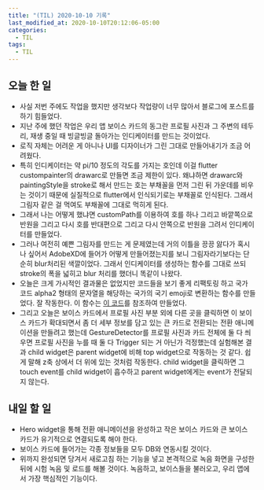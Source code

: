 ```yaml
---
title: "(TIL) 2020-10-10 기록"
last_modified_at: 2020-10-10T20:12:06-05:00
categories:
  - TIL
tags:
  - TIL
---
```


## 오늘 한 일

- 사실 저번 주에도 작업을 했지만 생각보다 작업량이 너무 많아서 블로그에 포스트를 하기 힘들었다.
- 지난 주에 했던 작업은 우리 앱 보이스 카드의 동그란 프로필 사진과 그 주변의 테두리, 재생 중일 때 빙글빙글 돌아가는 인디케이터를 만드는 것이었다.
- 로직 자체는 어려운 게 아니나 UI를 디자이너가 그린 그대로 만들어내기가 조금 어려웠다.
- 특히 인디케이터는 약 pi/10 정도의 각도를 가지는 호인데 이걸 flutter custompainter의 drawarc로 만들면 조금 제한이 있다. 왜냐하면 drawarc와 paintingStyle을 stroke로 해서 만드는 호는 부채꼴을 먼저 그린 뒤 가운데를 비우는 것이기 때문에 실질적으로 flutter에서 인식되기로는 부채꼴로 인식된다. 그래서 그림자 같은 걸 먹여도 부채꼴에 그대로 먹히게 된다.
- 그래서 나는 어떻게 했냐면 customPath를 이용하여 호를 하나 그리고 바깥쪽으로 반원을 그리고 다시 호를 반대편으로 그리고 다시 안쪽으로 반원을 그려서 인디케이터를 만들었다.
- 그러나 여전히 예쁜 그림자를 만드는 게 문제였는데 거의 이틀을 끙끙 앓다가 혹시나 싶어서 AdobeXD에 들어가 어떻게 만들어졌는지를 보니 그림자라기보다는 단순히 blur처리된 색깔이었다. 그래서 인디케이터를 생성하는 함수를 그대로 쓰되 stroke의 폭을 넓히고 blur 처리를 했더니 똑같이 나왔다.
- 오늘은 크게 가시적인 결과물은 없었지만 코드들을 보기 좋게 리팩토링 하고 국가 코드 alpha2 형태의 문자열을 해당하는 국가의 국기 emoji로 변환하는 함수를 만들었다. 잘 작동한다. 이 함수는 [이 코드](https://stackoverflow.com/questions/42234666/get-emoji-flag-by-country-code)를 참조하여 만들었다.
- 그리고 오늘은 보이스 카드에서 프로필 사진 부분 외에 다른 곳을 클릭하면 이 보이스 카드가 확대되면서 좀 더 세부 정보를 담고 있는 큰 카드로 전환되는 전환 애니메이션을 만들려고 했는데 GestureDetector를 프로필 사진과 카드 전체에 둘 다 씌우면 프로필 사진을 누를 때 둘 다 Trigger 되는 거 아닌가 걱정했는데 실험해본 결과 child widget은 parent widget에 비해 top widget으로 작동하는 것 같다. 쉽게 말해 z축 상에서 더 위에 있는 것처럼 작동한다. child widget을 클릭하면 그 touch event를 child widget이 흡수하고 parent widget에게는 event가 전달되지 않는다.

## 내일 할 일

- Hero widget을 통해 전환 애니메이션을 완성하고 작은 보이스 카드와 큰 보이스 카드가 유기적으로 연결되도록 해야 한다.
- 보이스 카드에 들어가는 각종 정보들을 모두 DB와 연동시킬 것이다.
- 위까지 완성되면 당겨서 새로고침 하는 기능을 넣고 본격적으로 녹음 화면을 구성한 뒤에 시험 녹음 및 로드를 해볼 것이다. 녹음하고, 보이스들을 불러오고, 우리 앱에서 가장 핵심적인 기능이다.